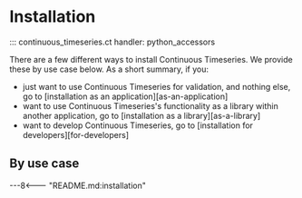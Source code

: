 # Installation

::: continuous_timeseries.ct
    handler: python_accessors

There are a few different ways to install Continuous Timeseries.
We provide these by use case below.
As a short summary, if you:

- just want to use Continuous Timeseries for validation,
  and nothing else, go to [installation as an application][as-an-application]
- want to use Continuous Timeseries's functionality
  as a library within another application,
  go to [installation as a library][as-a-library]
- want to develop Continuous Timeseries,
  go to [installation for developers][for-developers]

## By use case

---8<--- "README.md:installation"

